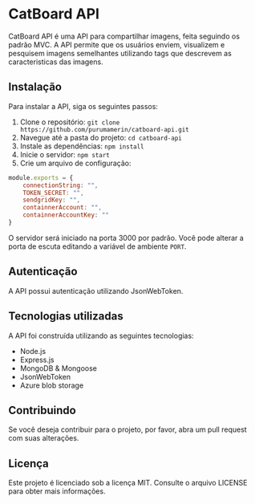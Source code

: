 # CatBoard API

CatBoard API é uma API para compartilhar imagens, feita seguindo os padrão MVC. A API permite que os usuários enviem, visualizem e pesquisem imagens semelhantes utilizando tags que descrevem as caracteristicas das imagens.

## Instalação

Para instalar a API, siga os seguintes passos:

1. Clone o repositório: `git clone https://github.com/purumamerin/catboard-api.git`
2. Navegue até a pasta do projeto: `cd catboard-api`
3. Instale as dependências: `npm install`
4. Inicie o servidor: `npm start`
5. Crie um arquivo de configuração:
```javascript
module.exports = {
    connectionString: "",
    TOKEN_SECRET: "",
    sendgridKey: "",
    containnerAccount: "",
    containnerAccountKey: ""
}
```
O servidor será iniciado na porta 3000 por padrão. Você pode alterar a porta de escuta editando a variável de ambiente `PORT`.

## Autenticação

A API possui autenticação utilizando JsonWebToken.

## Tecnologias utilizadas

A API foi construída utilizando as seguintes tecnologias:

- Node.js
- Express.js
- MongoDB & Mongoose
- JsonWebToken
- Azure blob storage

## Contribuindo

Se você deseja contribuir para o projeto, por favor, abra um pull request com suas alterações.

## Licença

Este projeto é licenciado sob a licença MIT. Consulte o arquivo LICENSE para obter mais informações.
